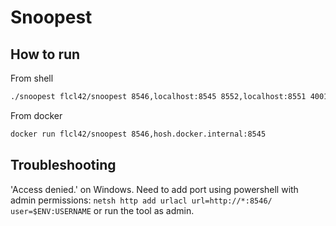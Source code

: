 
# Snoopest

## How to run

From shell

```bash
./snoopest flcl42/snoopest 8546,localhost:8545 8552,localhost:8551 4001,localhost:4000 8553,localhost:8550
```

From docker

```bash
docker run flcl42/snoopest 8546,hosh.docker.internal:8545
```

## Troubleshooting

'Access denied.' on Windows. Need to add port using powershell with admin permissions: `netsh http add urlacl url=http://*:8546/ user=$ENV:USERNAME` or run the tool as admin.<br>